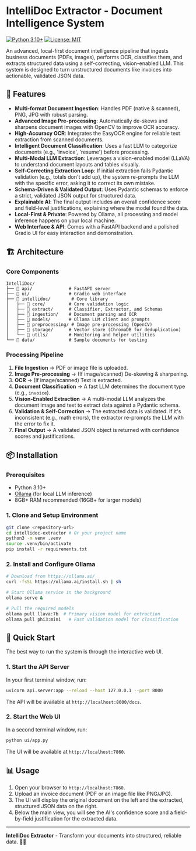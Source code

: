 # IntelliDoc Extractor - Document Intelligence System

[![Python 3.10+](https://img.shields.io/badge/python-3.10+-blue.svg)](https://www.python.org/downloads/)
[![License: MIT](https://img.shields.io/badge/License-MIT-yellow.svg)](https://opensource.org/licenses/MIT)

An advanced, local-first document intelligence pipeline that ingests business documents (PDFs, images), performs OCR, classifies them, and extracts structured data using a self-correcting, vision-enabled LLM. This system is designed to turn unstructured documents like invoices into actionable, validated JSON data.

## 🚀 Features

- **Multi-format Document Ingestion**: Handles PDF (native & scanned), PNG, JPG with robust parsing.
- **Advanced Image Pre-processing**: Automatically de-skews and sharpens document images with OpenCV to improve OCR accuracy.
- **High-Accuracy OCR**: Integrates the EasyOCR engine for reliable text extraction from scanned documents.
- **Intelligent Document Classification**: Uses a fast LLM to categorize documents (e.g., 'invoice', 'resume') before processing.
- **Multi-Modal LLM Extraction**: Leverages a vision-enabled model (LLaVA) to understand document layouts and tables visually.
- **Self-Correcting Extraction Loop**: If initial extraction fails Pydantic validation (e.g., totals don't add up), the system re-prompts the LLM with the specific error, asking it to correct its own mistake.
- **Schema-Driven & Validated Output**: Uses Pydantic schemas to enforce a strict, validated JSON output for structured data.
- **Explainable AI**: The final output includes an overall confidence score and field-level justifications, explaining where the model found the data.
- **Local-First & Private**: Powered by Ollama, all processing and model inference happens on your local machine.
- **Web Interface & API**: Comes with a FastAPI backend and a polished Gradio UI for easy interaction and demonstration.

## 🏗️ Architecture

### Core Components

```
IntelliDoc/
├── 📁 api/              # FastAPI server
├── 📁 ui/               # Gradio web interface
├── 📁 intellidoc/        # Core library
│   ├── 📁 core/         # Core validation logic
│   ├── 📁 extract/      # Classifier, Extractor, and Schemas
│   ├── 📁 ingestion/    # Document parsing and OCR
│   ├── 📁 models/       # Ollama LLM client and prompts
│   ├── 📁 preprocessing/ # Image pre-processing (OpenCV)
│   ├── 📁 storage/      # Vector store (ChromaDB for deduplication)
│   └── 📁 utils/        # Monitoring and helper utilities
└── 📁 data/             # Sample documents for testing
```

### Processing Pipeline

1.  **File Ingestion** → PDF or image file is uploaded.
2.  **Image Pre-processing** → (If image/scanned) De-skewing & sharpening.
3.  **OCR** → (If image/scanned) Text is extracted.
4.  **Document Classification** → A fast LLM determines the document type (e.g., `invoice`).
5.  **Vision-Enabled Extraction** → A multi-modal LLM analyzes the document image and text to extract data against a Pydantic schema.
6.  **Validation & Self-Correction** → The extracted data is validated. If it's inconsistent (e.g., math errors), the extractor re-prompts the LLM with the error to fix it.
7.  **Final Output** → A validated JSON object is returned with confidence scores and justifications.

## 📦 Installation

### Prerequisites

- Python 3.10+
- [Ollama](https://ollama.ai/) (for local LLM inference)
- 8GB+ RAM recommended (16GB+ for larger models)

### 1. Clone and Setup Environment

```bash
git clone <repository-url>
cd intellidoc-extractor # Or your project name
python3 -m venv .venv
source .venv/bin/activate
pip install -r requirements.txt
```

### 2. Install and Configure Ollama

```bash
# Download from https://ollama.ai/
curl -fsSL https://ollama.ai/install.sh | sh

# Start Ollama service in the background
ollama serve &

# Pull the required models
ollama pull llava:7b  # Primary vision model for extraction
ollama pull phi3:mini   # Fast validation model for classification
```

## 🎯 Quick Start

The best way to run the system is through the interactive web UI.

### 1. Start the API Server

In your first terminal window, run:
```bash
uvicorn api.server:app --reload --host 127.0.0.1 --port 8000
```
The API will be available at `http://localhost:8000/docs`.

### 2. Start the Web UI

In a second terminal window, run:
```bash
python ui/app.py
```
The UI will be available at `http://localhost:7860`.

## 📊 Usage

1.  Open your browser to `http://localhost:7860`.
2.  Upload an invoice document (PDF or an image file like PNG/JPG).
3.  The UI will display the original document on the left and the extracted, structured JSON data on the right.
4.  Below the main view, you will see the AI's confidence score and a field-by-field justification for the extracted data.

---

**IntelliDoc Extractor** - Transform your documents into structured, reliable data. 🧠✨ 